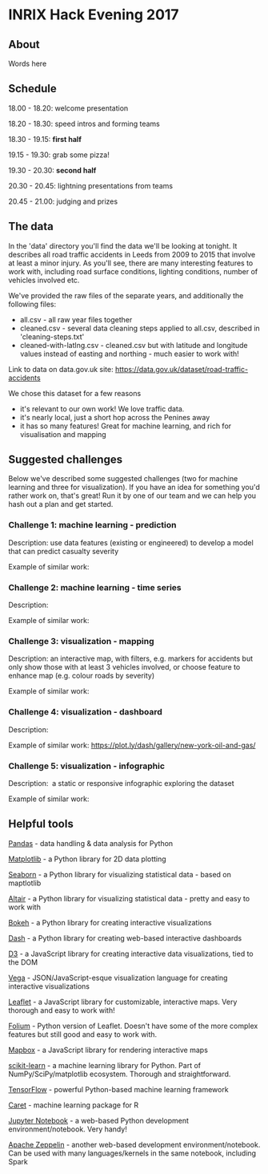 # INRIX Hack Evening 2017

## About

Words here

## Schedule

18.00 - 18.20: welcome presentation

18.20 - 18.30: speed intros and forming teams

18.30 - 19.15: **first half**

19.15 - 19.30: grab some pizza!

19.30 - 20.30: **second half**

20.30 - 20.45: lightning presentations from teams

20.45 - 21.00: judging and prizes


## The data

In the 'data' directory you'll find the data we'll be looking at tonight. It describes all road traffic accidents in Leeds from 2009 to 2015 that involve at least a minor injury. As you'll see, there are many interesting features to work with, including road surface conditions, lighting conditions, number of vehicles involved etc. 

We've provided the raw files of the separate years, and additionally the following files:

* all.csv - all raw year files together
* cleaned.csv - several data cleaning steps applied to all.csv, described in 'cleaning-steps.txt'
* cleaned-with-latlng.csv - cleaned.csv but with latitude and longitude values instead of easting and northing - much easier to work with!

Link to data on data.gov.uk site: https://data.gov.uk/dataset/road-traffic-accidents

We chose this dataset for a few reasons
* it's relevant to our own work! We love traffic data.
* it's nearly local, just a short hop across the Penines away
* it has so many features! Great for machine learning, and rich for visualisation and mapping

## Suggested challenges

Below we've described some suggested challenges (two for machine learning and three for visualization).
If you have an idea for something you'd rather work on, that's great! Run it by one of our team and 
we can help you hash out a plan and get started.

### Challenge 1: machine learning - prediction

Description: use data features (existing or engineered) to develop a model that can predict casualty severity

Example of similar work:

### Challenge 2: machine learning - time series

Description:

Example of similar work:

### Challenge 3: visualization - mapping

Description: an interactive map, with filters, e.g. markers for accidents but only show those with at least 3 vehicles involved, or choose feature to enhance map (e.g. colour roads by severity)

Example of similar work:

### Challenge 4: visualization - dashboard

Description: 

Example of similar work: https://plot.ly/dash/gallery/new-york-oil-and-gas/

### Challenge 5: visualization - infographic

Description:  a static or responsive infographic exploring the dataset

Example of similar work:

## Helpful tools

[Pandas](https://pandas.pydata.org/) - data handling & data analysis for Python

[Matplotlib](http://matplotlib.org/) - a Python library for 2D data plotting

[Seaborn](https://seaborn.pydata.org/) - a Python library for visualizing statistical data - based on maptlotlib

[Altair](https://altair-viz.github.io/) - a Python library for visualizing statistical data - pretty and easy to work with

[Bokeh](http://bokeh.pydata.org/en/latest/) - a Python library for creating interactive visualizations

[Dash](https://github.com/plotly/dash) - a Python library for creating web-based interactive dashboards

[D3](https://d3js.org/) - a JavaScript library for creating interactive data visualizations, tied to the DOM

[Vega](https://vega.github.io/vega/) - JSON/JavaScript-esque visualization language for creating interactive visualizations

[Leaflet](http://leafletjs.com/) - a JavaScript library for customizable, interactive maps. Very thorough and easy to work with!

[Folium](https://github.com/python-visualization/folium) - Python version of Leaflet. Doesn't have some of the more complex features but still good and easy to work with.

[Mapbox](https://www.mapbox.com/mapbox-gl-js/api/) - a JavaScript library for rendering interactive maps

[scikit-learn](http://scikit-learn.org/stable/) - a machine learning library for Python. Part of NumPy/SciPy/matplotlib ecosystem. Thorough and straightforward.

[TensorFlow](https://www.tensorflow.org/) - powerful Python-based machine learning framework

[Caret](http://topepo.github.io/caret/index.html) - machine learning package for R

[Jupyter Notebook](https://github.com/jupyter/notebook) - a web-based Python development environment/notebook. Very handy!

[Apache Zeppelin](https://zeppelin.apache.org/) - another web-based development environment/notebook. Can be used with many languages/kernels in the same notebook, including Spark

